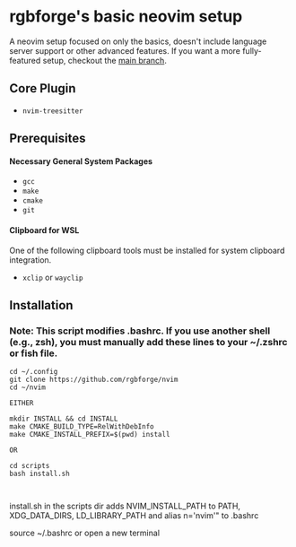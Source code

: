 # rgbforge's basic neovim setup

A neovim setup focused on only the basics, doesn't include language server support or other advanced features. If you want a more fully-featured setup, checkout the [main branch](https://github.com/rgbforge/nvim/).


## Core Plugin

* `nvim-treesitter`


## Prerequisites

#### Necessary General System Packages

* `gcc`
* `make`
* `cmake`
* `git`

#### Clipboard for WSL
One of the following clipboard tools must be installed for system clipboard integration.

* `xclip` or `wayclip` 


## Installation

### Note: This script modifies .bashrc. If you use another shell (e.g., zsh), you must manually add these lines to your ~/.zshrc or fish file.

```
cd ~/.config
git clone https://github.com/rgbforge/nvim
cd ~/nvim

EITHER

mkdir INSTALL && cd INSTALL
make CMAKE_BUILD_TYPE=RelWithDebInfo
make CMAKE_INSTALL_PREFIX=$(pwd) install

OR

cd scripts
bash install.sh



```





install.sh in the scripts dir adds NVIM_INSTALL_PATH to PATH, XDG_DATA_DIRS, LD_LIBRARY_PATH
and alias n='nvim'" to .bashrc

source ~/.bashrc or open a new terminal


